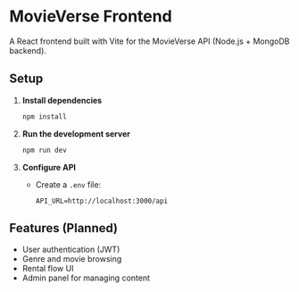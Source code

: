 # MovieVerse Frontend

A React frontend built with Vite for the MovieVerse API (Node.js + MongoDB backend).

## Setup

1. **Install dependencies**

   ```bash
   npm install
   ```

2. **Run the development server**

   ```bash
   npm run dev
   ```

3. **Configure API**

   - Create a `.env` file:

     ```
     API_URL=http://localhost:3000/api
     ```

## Features (Planned)

- User authentication (JWT)
- Genre and movie browsing
- Rental flow UI
- Admin panel for managing content
